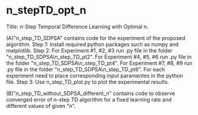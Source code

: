 # n_stepTD_opt_n
Title: n-Step Temporal Difference Learning with Optimal n.

(A)"n_step_TD_SDPSA" contains code for the experiment of the proposed algorithm.
Step 1: Install required python packages such as numpy and matplotlib.
Step 2: For Experiment #1, #2, #3 run .py file in the folder "n_step_TD_SDPSA\n_step_TD_pt2". For Experiment #4, #5, #6 run .py file in the folder "n_step_TD_SDPSA\n_step_TD_pt4". For Experiment #7, #8, #9 run .py file in the folder "n_step_TD_SDPSA\n_step_TD_pt6". For each experiment need to place corresponding input paramentes in the python file.
Step 3: Use n_step_TD_plot.py to plot the experimental results.

(B)"n_step_TD_without_SDPSA_different_n" contains code to observe converged error of n-step TD algorithm for a fixed learning rate and different values of given "n". 
